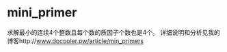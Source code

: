 mini_primer
===========

求解最小的连续4个整数且每个数的质因子个数也是4个。
详细说明和分析见我的博客http://www.docooler.pw/article/min_primers
